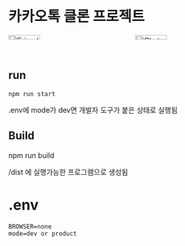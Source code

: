 
# 카카오톡 클론 프로젝트

<div style="display: grid; grid-template-columns: 1fr 1fr;">
  <img width="50%" alt="Friends" src="https://user-images.githubusercontent.com/13645032/116837445-71dc2980-ac05-11eb-8084-b2b9831a6377.png">

  <img width="50%" alt="Chats" src="https://user-images.githubusercontent.com/13645032/116961752-2138ff00-acdf-11eb-9021-78fe558dd018.png">
</div>

## run

```
npm run start
```
.env에 mode가 dev면 개발자 도구가 붙은 상태로 실행됨

## Build

npm run build

/dist 에 실행가능한 프로그램으로 생성됨

# .env
```
BROWSER=none
mode=dev or product

```
